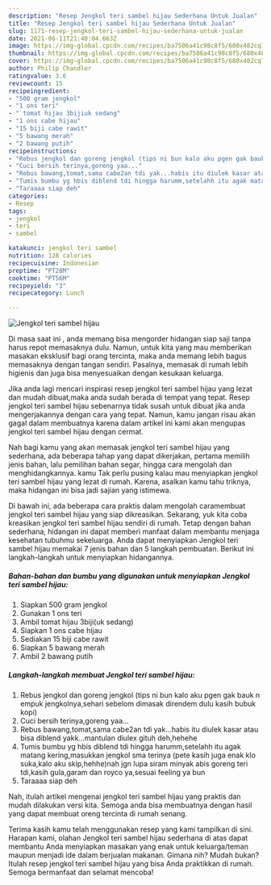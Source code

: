 ```yaml
---
description: "Resep Jengkol teri sambel hijau Sederhana Untuk Jualan"
title: "Resep Jengkol teri sambel hijau Sederhana Untuk Jualan"
slug: 1171-resep-jengkol-teri-sambel-hijau-sederhana-untuk-jualan
date: 2021-06-11T21:40:04.663Z
image: https://img-global.cpcdn.com/recipes/ba7506a41c98c8f5/680x482cq70/jengkol-teri-sambel-hijau-foto-resep-utama.jpg
thumbnail: https://img-global.cpcdn.com/recipes/ba7506a41c98c8f5/680x482cq70/jengkol-teri-sambel-hijau-foto-resep-utama.jpg
cover: https://img-global.cpcdn.com/recipes/ba7506a41c98c8f5/680x482cq70/jengkol-teri-sambel-hijau-foto-resep-utama.jpg
author: Philip Chandler
ratingvalue: 3.6
reviewcount: 15
recipeingredient:
- "500 gram jengkol"
- "1 ons teri"
- " tomat hijau 3bijiuk sedang"
- "1 ons cabe hijau"
- "15 biji cabe rawit"
- "5 bawang merah"
- "2 bawang putih"
recipeinstructions:
- "Rebus jengkol dan goreng jengkol (tips ni bun kalo aku pgen gak bauk n empuk jengkolnya,sehari sebelom dimasak direndem dulu kasih bubuk kopi)"
- "Cuci bersih terinya,goreng yaa..."
- "Rebus bawang,tomat,sama cabe2an tdi yak...habis itu diulek kasar atau bisa diblend yakk...mantulan diulex gituh deh,hehehe"
- "Tumis bumbu yg hbis diblend tdi hingga harumm,setelahh itu agak matang kering,masukkan jengkol sma terinya (pete kasih juga enak klo suka,kalo aku skip,hehhe)nah jgn lupa siram minyak abis goreng teri tdi,kasih gula,garam dan royco ya,sesuai feeling ya bun"
- "Taraaaa siap deh"
categories:
- Resep
tags:
- jengkol
- teri
- sambel

katakunci: jengkol teri sambel 
nutrition: 128 calories
recipecuisine: Indonesian
preptime: "PT28M"
cooktime: "PT56M"
recipeyield: "3"
recipecategory: Lunch

---
```



![Jengkol teri sambel hijau](https://img-global.cpcdn.com/recipes/ba7506a41c98c8f5/680x482cq70/jengkol-teri-sambel-hijau-foto-resep-utama.jpg)

Di masa  saat ini , anda memang bisa mengorder hidangan siap saji tanpa harus repot memasaknya dulu. Namun, untuk kita yang mau memberikan masakan eksklusif bagi orang tercinta, maka anda memang lebih bagus memasaknya dengan tangan sendiri. Pasalnya, memasak di rumah lebih higienis dan juga bisa menyesuaikan dengan kesukaan keluarga.

Jika anda lagi mencari inspirasi resep jengkol teri sambel hijau yang lezat dan mudah dibuat,maka anda sudah berada di tempat yang tepat. Resep jengkol teri sambel hijau  sebenarnya tidak susah untuk dibuat jika anda mengerjakannya dengan cara yang tepat. Namun, kamu jangan risau akan gagal dalam membuatnya 
karena dalam artikel ini kami akan mengupas jengkol teri sambel hijau dengan cermat.  



Nah bagi kamu yang akan memasak jengkol teri sambel hijau yang sederhana, ada beberapa tahap yang dapat dikerjakan, pertama memilih jenis bahan, lalu pemilihan bahan segar, hingga cara mengolah dan menghidangkannya. kamu Tak perlu pusing kalau mau menyiapkan jengkol teri sambel hijau yang lezat di rumah. Karena, asalkan kamu  tahu triknya, maka hidangan ini bisa jadi sajian yang istimewa.

Di bawah ini, ada beberapa cara praktis  dalam mengolah caramembuat jengkol teri sambel hijau yang siap dikreasikan. Sekarang, yuk kita coba kreasikan jengkol teri sambel hijau sendiri di rumah. Tetap dengan bahan sederhana, hidangan ini dapat memberi manfaat dalam membantu menjaga kesehatan tubuhmu sekeluarga. Anda dapat menyiapkan Jengkol teri sambel hijau memakai 7 jenis bahan dan 5 langkah pembuatan. Berikut ini langkah-langkah untuk menyiapkan hidangannya.

<!--inarticleads1-->

##### Bahan-bahan dan bumbu yang digunakan untuk menyiapkan Jengkol teri sambel hijau:

1. Siapkan 500 gram jengkol
1. Gunakan 1 ons teri
1. Ambil  tomat hijau 3biji(uk sedang)
1. Siapkan 1 ons cabe hijau
1. Sediakan 15 biji cabe rawit
1. Siapkan 5 bawang merah
1. Ambil 2 bawang putih




<!--inarticleads2-->

##### Langkah-langkah membuat Jengkol teri sambel hijau:

1. Rebus jengkol dan goreng jengkol (tips ni bun kalo aku pgen gak bauk n empuk jengkolnya,sehari sebelom dimasak direndem dulu kasih bubuk kopi)
1. Cuci bersih terinya,goreng yaa...
1. Rebus bawang,tomat,sama cabe2an tdi yak...habis itu diulek kasar atau bisa diblend yakk...mantulan diulex gituh deh,hehehe
1. Tumis bumbu yg hbis diblend tdi hingga harumm,setelahh itu agak matang kering,masukkan jengkol sma terinya (pete kasih juga enak klo suka,kalo aku skip,hehhe)nah jgn lupa siram minyak abis goreng teri tdi,kasih gula,garam dan royco ya,sesuai feeling ya bun
1. Taraaaa siap deh




Nah, itulah artikel mengenai  jengkol teri sambel hijau  yang praktis dan mudah dilakukan versi kita. Semoga anda bisa membuatnya dengan hasil yang dapat membuat oreng tercinta di rumah senang. 

Terima kasih kamu telah menggunakan resep yang kami tampilkan di sini. Harapan kami, olahan  Jengkol teri sambel hijau sederhana di atas dapat membantu Anda menyiapkan masakan yang enak untuk keluarga/teman maupun menjadi ide dalam berjualan makanan. Gimana nih? Mudah bukan? Itulah resep jengkol teri sambel hijau yang bisa Anda praktikkan di rumah. Semoga bermanfaat dan selamat mencoba!

